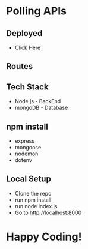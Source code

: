 # Polling APIs

## Deployed
* [Click Here]()

## Routes

## Tech Stack
* Node.js - BackEnd
* mongoDB - Database

## npm install
* express
* mongoose
* nodemon
* dotenv

## Local Setup
 * Clone the repo
 * run npm install
 * run node index.js
 * Go to [http://localhost:8000](http://localhost:8000)

 # Happy Coding!